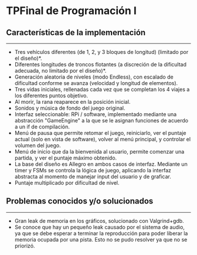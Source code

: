# TPFinal de Programación I

## Características de la implementación
---
- Tres vehículos diferentes (de 1, 2, y 3 bloques de longitud) (limitado por el diseño)*.
- Diferentes longitudes de troncos flotantes (a discreción de la dificultad adecuada, no limitado por el diseño)*.
- Generación aleatoria de niveles (modo Endless), con escalado de dificultad conforme se avanza (velocidad y longitud de elementos).
- Tres vidas iniciales, rellenadas cada vez que se completan los 4 viajes a los diferentes puntos objetivo.
- Al morir, la rana reaparece en la posición inicial.
- Sonidos y música de fondo del juego original.
- Interfaz seleccionable: RPi / software, implementado mediante una abstracción "GameEngine" a la que se le asignan funciones de acuerdo a un if de compilación.
- Menú de pausa que permite retomar el juego, reiniciarlo, ver el puntaje actual (solo en vista de software), volver al menú principal, y controlar el volumen del juego.
- Menú de inicio que da la bienvenida al usuario, permite comenzar una partida, y ver el puntaje máximo obtenido.
- La base del diseño es Allegro en ambos casos de interfaz. Mediante un timer y FSMs se controla la lógica de juego, aplicando la interfaz abstracta al momento de manejar input del usuario y de graficar.
- Puntaje multiplicado por dificultad de nivel.

## Problemas conocidos y/o solucionados
---
- Gran leak de memoria en los gráficos, solucionado con Valgrind+gdb.
- Se conoce que hay un pequeño leak causado por el sistema de audio, ya que se debe esperar a terminar la reproducción para poder liberar la memoria ocupada por una pista. Esto no se pudo resolver ya que no se priorizó.
